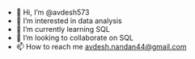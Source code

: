 - 👋 Hi, I’m @avdesh573
- 👀 I’m interested in data analysis
- 🌱 I’m currently learning SQL
- 💞️ I’m looking to collaborate on SQL
- 📫 How to reach me avdesh.nandan44@gmail.com

<!---
avdesh573/avdesh573 is a ✨ special ✨ repository because its `README.md` (this file) appears on your GitHub profile.
You can click the Preview link to take a look at your changes.
--->
